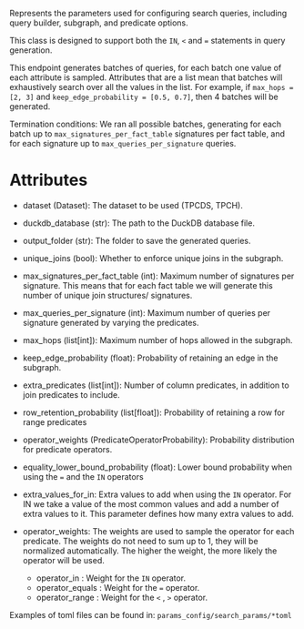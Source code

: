 


Represents the parameters used for configuring search queries, including
query builder, subgraph, and predicate options. 

This class is designed to support both the `IN`, `<` and `=` statements in
query generation.

This endpoint generates batches of queries, for each batch one value of each
attribute is sampled. Attributes that are a list mean that batches will
exhaustively search over all the values in the list. For example, if
`max_hops = [2, 3]` and `keep_edge_probability = [0.5, 0.7]`, then 4 batches
will be generated.

Termination conditions: We ran all possible batches, generating for each batch
up to `max_signatures_per_fact_table` signatures per fact table, and for
each signature up to `max_queries_per_signature` queries.
# Attributes
- dataset (Dataset): The dataset to be used (TPCDS, TPCH).
- duckdb_database (str): The path to the DuckDB database file.
- output_folder (str): The folder to save the generated queries.

- unique_joins (bool): Whether to enforce unique joins in the subgraph.
- max_signatures_per_fact_table (int): Maximum number of signatures per
    signature. This means that for each fact table we will generate this 
    number of unique join structures/ signatures.
- max_queries_per_signature (int): Maximum number of queries per signature
generated by varying the predicates.
- max_hops (list[int]): Maximum number of hops allowed in the subgraph.
- keep_edge_probability (float): Probability of retaining an edge in the
    subgraph.

- extra_predicates (list[int]): Number of column predicates, in addition to 
    join predicates to include.
- row_retention_probability (list[float]): Probability of retaining a row
    for range predicates
- operator_weights (PredicateOperatorProbability): Probability
    distribution for predicate operators.
- equality_lower_bound_probability (float): Lower bound probability when
    using the `=` and the `IN` operators
- extra_values_for_in: Extra values to add when using the `IN` operator. For
IN we take a value of the most common values and add a number of extra
values to it. This parameter defines how many extra values to add.


- operator_weights: The weights are used to sample the operator for each
    predicate. The weights do not need to sum up to 1, they will be
    normalized automatically. The higher the weight, the more likely the
    operator will be used.
    - operator_in : Weight for the `IN` operator.
    - operator_equals : Weight for the `=` operator.
    - operator_range : Weight for the `<` , `>` operator.

Examples of toml files can be found in:
`params_config/search_params/*toml`